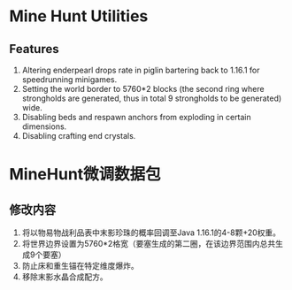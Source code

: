 # Mine Hunt Utilities

## Features

1. Altering enderpearl drops rate in piglin bartering back to 1.16.1 for speedrunning minigames.
2. Setting the world border to 5760*2 blocks (the second ring where strongholds are generated, thus in total 9 strongholds to be generated) wide.
3. Disabling beds and respawn anchors from exploding in certain dimensions.
4. Disabling crafting end crystals.


# MineHunt微调数据包

## 修改内容

1. 将以物易物战利品表中末影珍珠的概率回调至Java 1.16.1的4-8颗+20权重。
2. 将世界边界设置为5760*2格宽（要塞生成的第二圈，在该边界范围内总共生成9个要塞）
3. 防止床和重生锚在特定维度爆炸。
4. 移除末影水晶合成配方。
